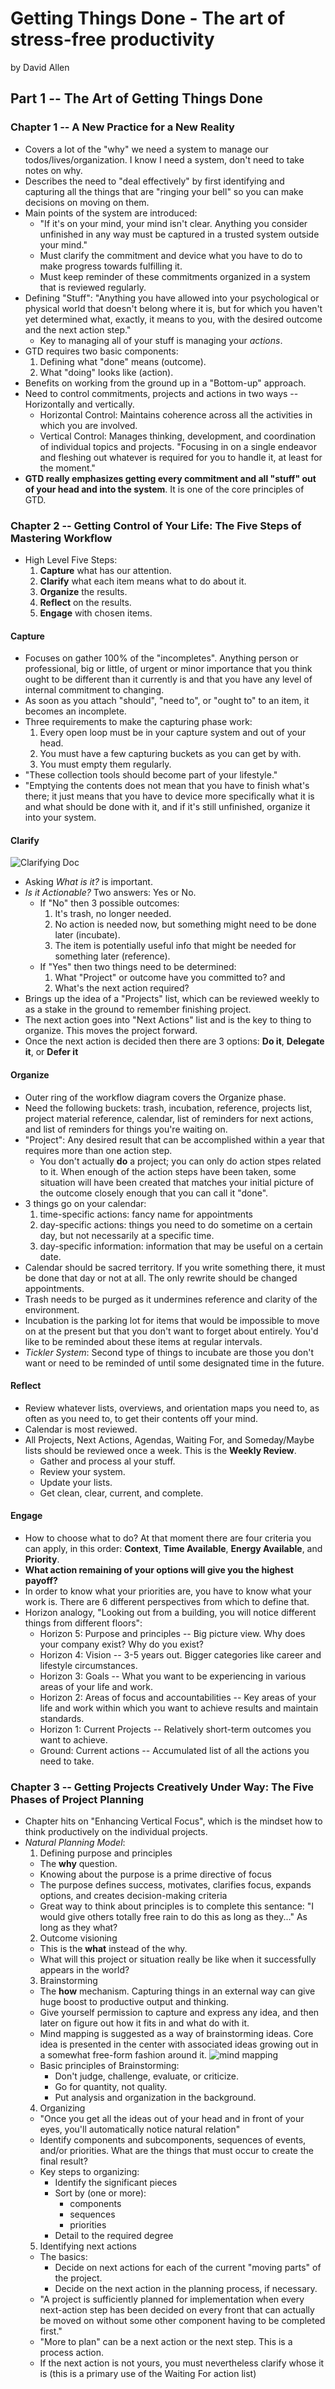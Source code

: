 # Getting Things Done - The art of stress-free productivity
by David Allen

## Part 1 -- The Art of Getting Things Done

### Chapter 1 -- A New Practice for a New Reality

* Covers a lot of the "why" we need a system to manage our todos/lives/organization. I know I need a system, don't need to take notes on why.
* Describes the need to "deal effectively" by first identifying and capturing all the things that are "ringing your bell" so you can make decisions on moving on them.
* Main points of the system are introduced:
  * "If it's on your mind, your mind isn't clear. Anything you consider unfinished in any way must be captured in a trusted system outside your mind."
  * Must clarify the commitment and device what you have to do to make progress towards fulfilling it.
  * Must keep reminder of these commitments organized in a system that is reviewed regularly.
* Defining "Stuff": "Anything you have allowed into your psychological or physical world that doesn't belong where it is, but for which you haven't yet determined what, exactly, it means to you, with the desired outcome and the next action step."
  * Key to managing all of your stuff is managing your *actions*.
* GTD requires two basic components:
  1. Defining what "done" means (outcome).
  2. What "doing" looks like (action).
* Benefits on working from the ground up in a "Bottom-up" approach.
* Need to control commitments, projects and actions in two ways -- Horizontally and vertically.
  * Horizontal Control: Maintains coherence across all the activities in which you are involved.
  * Vertical Control: Manages thinking, development, and coordination of individual topics and projects. "Focusing in on a single endeavor and fleshing out whatever is required for you to handle it, at least for the moment."
* **GTD really emphasizes getting every commitment and all "stuff" out of your head and into the system**. It is one of the core principles of GTD.

### Chapter 2 -- Getting Control of Your Life: The Five Steps of Mastering Workflow

* High Level Five Steps:
  1. **Capture** what has our attention.
  2. **Clarify** what each item means what to do about it.
  3. **Organize** the results.
  4. **Reflect** on the results.
  5. **Engage** with chosen items.

#### Capture

* Focuses on gather 100% of the "incompletes". Anything person or professional, big or little, of urgent or minor importance that you think ought to be different than it currently is and that you have any level of internal commitment to changing.
* As soon as you attach "should", "need to", or "ought to" to an item, it becomes an incomplete.
* Three requirements to make the capturing phase work:
  1. Every open loop must be in your capture system and out of your head.
  2. You must have a few capturing buckets as you can get by with.
  3. You must empty them regularly.
* "These collection tools should become part of your lifestyle."
* "Emptying the contents does not mean that you have to finish what's there; it just means that you have to device more specifically what it is and what should be done with it, and if it's still unfinished, organize it into your system.

#### Clarify

![Clarifying Doc](https://static1.squarespace.com/static/54b90461e4b0ad6fb5e05581/t/55310a89e4b0ba7d37733a0a/1429277322629/)

* Asking *What is it?* is important.
* *Is it Actionable?* Two answers: Yes or No.
  * If "No" then 3 possible outcomes:
    1. It's trash, no longer needed.
    2. No action is needed now, but something might need to be done later (incubate).
    3. The item is potentially useful info that might be needed for something later (reference).
  * If "Yes" then two things need to be determined:
    1. What "Project" or outcome have you committed to? and
    2. What's the next action required?
* Brings up the idea of a "Projects" list, which can be reviewed weekly to as a stake in the ground to remember finishing project.
* The next action goes into "Next Actions" list and is the key to thing to organize. This moves the project forward.
* Once the next action is decided then there are 3 options: **Do it**, **Delegate it**, or **Defer it**

#### Organize

* Outer ring of the workflow diagram covers the Organize phase.
* Need the following buckets: trash, incubation, reference, projects list, project material reference, calendar, list of reminders for next actions, and list of reminders for things you're waiting on.
* "Project": Any desired result that can be accomplished within a year that requires more than one action step.
  * You don't actually **do** a project; you can only do action stpes related to it. When enough of the action steps have been taken, some situation will have been created that matches your initial picture of the outcome closely enough that you can call it "done".
* 3 things go on your calendar:
  1. time-specific actions: fancy name for appointments
  2. day-specific actions: things you need to do sometime on a certain day, but not necessarily at a specific time.
  3. day-specific information: information that may be useful on a certain date.
* Calendar should be sacred territory. If you write something there, it must be done that day or not at all. The only rewrite should be changed appointments.
* Trash needs to be purged as it undermines reference and clarity of the environment.
* Incubation is the parking lot for items that would be impossible to move on at the present but that you don't want to forget about entirely. You'd like to be reminded about these items at regular intervals.
* *Tickler System*: Second type of things to incubate are those you don't want or need to be reminded of until some designated time in the future.

#### Reflect

* Review whatever lists, overviews, and orientation maps you need to, as often as you need to, to get their contents off your mind.
* Calendar is most reviewed.
* All Projects, Next Actions, Agendas, Waiting For, and Someday/Maybe lists should be reviewed once a week. This is the **Weekly Review**.
  * Gather and process al your stuff.
  * Review your system.
  * Update your lists.
  * Get clean, clear, current, and complete.

#### Engage

* How to choose what to do? At that moment there are four criteria you can apply, in this order: **Context**, **Time Available**, **Energy Available**, and **Priority**.
* **What action remaining of your options will give you the highest payoff?**
* In order to know what your priorities are, you have to know what your work is. There are 6 different perspectives from which to define that.
* Horizon analogy, "Looking out from a building, you will notice different things from different floors":
  * Horizon 5: Purpose and principles -- Big picture view. Why does your company exist? Why do you exist?
  * Horizon 4: Vision -- 3-5 years out. Bigger categories like career and lifestyle circumstances.
  * Horizon 3: Goals -- What you want to be experiencing in various areas of your life and work.
  * Horizon 2: Areas of focus and accountabilities -- Key areas of your life and work within which you want to achieve results and maintain standards.
  * Horizon 1: Current Projects -- Relatively short-term outcomes you want to achieve.
  * Ground: Current actions -- Accumulated list of all the actions you need to take.

### Chapter 3 -- Getting Projects Creatively Under Way: The Five Phases of Project Planning

* Chapter hits on "Enhancing Vertical Focus", which is the mindset how to think productively on the individual projects.
* *Natural Planning Model*:
  1. Defining purpose and principles
    * The **why** question.
    * Knowing about the purpose is a prime directive of focus
    * The purpose defines success, motivates, clarifies focus, expands options, and creates decision-making criteria
    * Great way to think about principles is to complete this sentance: "I would give others totally free rain to do this as long as they..." As long as they what?
  2. Outcome visioning
    * This is the **what** instead of the why.
    * What will this project or situation really be like when it successfully appears in the world?
  3. Brainstorming
    * The **how** mechanism. Capturing things in an external way can give huge boost to productive output and thinking.
    * Give yourself permission to capture and express any idea, and then later on figure out how it fits in and what do with it.
    * Mind mapping is suggested as a way of brainstorming ideas. Core idea is presented in the center with associated ideas growing out in a somewhat free-form fashion around it. ![mind mapping](https://s3.amazonaws.com/cooltools_legacy/archives/mindmapping.web.jpg)
    * Basic principles of Brainstorming:
      * Don't judge, challenge, evaluate, or criticize.
      * Go for quantity, not quality.
      * Put analysis and organization in the background.
  4. Organizing
    * "Once you get all the ideas out of your head and in front of your eyes, you'll automatically notice natural relation"
    * Identify components and subcomponents, sequences of events, and/or priorities. What are the things that must occur to create the final result?
    * Key steps to organizing:
      * Identify the significant pieces
      * Sort by (one or more):
        * components
        * sequences
        * priorities
      * Detail to the required degree
  5. Identifying next actions
    * The basics:
      * Decide on next actions for each of the current "moving parts" of the project.
      * Decide on the next action in the planning process, if necessary.
    * "A project is sufficiently planned for implementation when every next-action step has been decided on every front that can actually be moved on without some other component having to be completed first."
    * "More to plan" can be a next action or the next step. This is a process action.
    * If the next action is not yours, you must nevertheless clarify whose it is (this is a primary use of the Waiting For action list)
